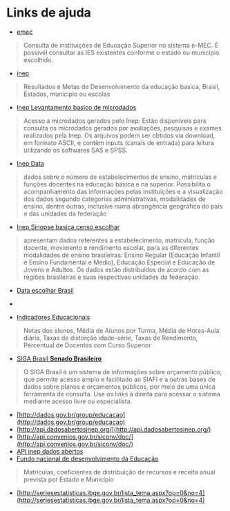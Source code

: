 # Links de ajuda 

- [emec](http://emec.mec.gov.br/)
> Consulta de instituições de Educação Superior no sistema e-MEC. É possivél consultar as IES existentes conforme o estado ou municipio escolhido.

- [inep](http://sistemasideb.inep.gov.br/resultado/)
> Resultados e Metas de Desenvolvimento da educação basica, Brasil, Estados, municipio ou escolas

- [Inep Levantamento basico de microdados](http://portal.inep.gov.br/basica-levantamentos-microdados)
> Acesso a microdados gerados pelo Inep: Estão disponíveis para consulta os microdados gerados por avaliações, pesquisas e exames realizados pela Inep. Os arquivos podem ser obtidos via download, em formato ASCII, e contêm inputs (canais de entrada) para leitura utilizando os softwares SAS e SPSS.

- [Inep Data](http://portal.inep.gov.br/inepdata)
> dados sobre o número de estabelecimentos de ensino, matrículas e funções docentes na educação básica e na superior. Possibilita o acompanhamento das informações pelas instituições e a visualização dos dados segundo categorias administrativas, modalidades de ensino, dentre outras, inclusive numa abrangência geográfica do país e das unidades da federação

- [Inep Sinopse basica censo escolhar](http://portal.inep.gov.br/basica-censo-escolar-sinopse-sinopse)
> apresentam dados referentes a estabelecimento, matrícula, função docente, movimento e rendimento escolar, para as diferentes modalidades de ensino brasileiras: Ensino Regular (Educação Infantil e Ensino Fundamental e Médio), Educação Especial e Educação de Jovens e Adultos. Os dados estão distribuídos de acordo com as regiões brasileiras e suas respectivas unidades da federação.

- [Data escolhar Brasil](http://www.dataescolabrasil.inep.gov.br/dataEscolaBrasil/home.seam)
- 

- [Indicadores Educacionais](http://portal.inep.gov.br/indicadores-educacionais)
> Notas dos alunos, Média de Alunos por Turma, Média de Horas-Aula diária, Taxas de distorção idade-série, Taxas de Rendimento, Percentual de Docentes com Curso Superior 


- [SIGA Brasil **Senado Brasileiro**](http://www12.senado.gov.br/orcamento/sigabrasil)
> O SIGA Brasil é um sistema de informações sobre orçamento público, que permite acesso amplo e facilitado ao SIAFI e a outras bases de dados sobre planos e orçamentos públicos, por meio de uma única ferramenta de consulta. Use os links à direita para acessar o sistema mediante acesso livre ou especialista. 

- [http://dados.gov.br/group/educacao](http://dados.gov.br/group/educacao)
- [http://api.dadosabertosinep.org/](http://api.dadosabertosinep.org/)
- [http://api.convenios.gov.br/siconv/doc/](http://api.convenios.gov.br/siconv/doc/)
- [API inep dados abertos](https://github.com/inepdadosabertos/api/)
- [Fundo nacional de desenvolvimento da Educação](http://www.fnde.gov.br/financiamento/fundeb/fundeb-dados-estatisticos)
> Matrículas, coeficientes de distribuição de recursos e receita anual prevista por Estado e Município 

- [http://seriesestatisticas.ibge.gov.br/lista_tema.aspx?op=0&no=4](http://seriesestatisticas.ibge.gov.br/lista_tema.aspx?op=0&no=4)
